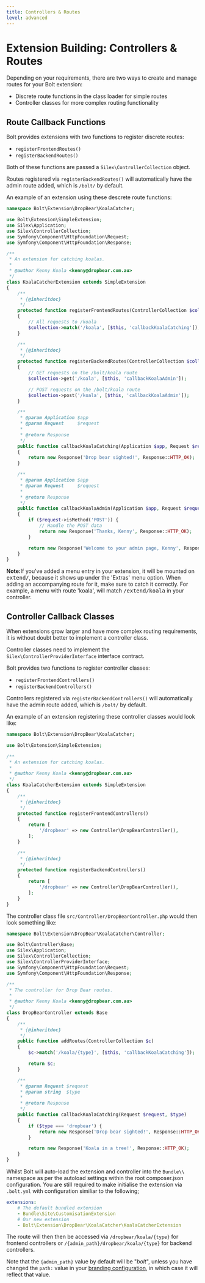 ```yaml
---
title: Controllers & Routes
level: advanced
---
```

Extension Building: Controllers & Routes
========================================

Depending on your requirements, there are two ways to create and manage routes
for your Bolt extension:

  * Discrete route functions in the class loader for simple routes
  * Controller classes for more complex routing functionality

Route Callback Functions
------------------------

Bolt provides extensions with two functions to register discrete routes:

  * `registerFrontendRoutes()`
  * `registerBackendRoutes()`

Both of these functions are passed a `Silex\ControllerCollection` object.

Routes registered via `registerBackendRoutes()` will automatically have the
admin route added, which is `/bolt/` by default.

An example of an extension using these descrete route functions:

```php
namespace Bolt\Extension\DropBear\KoalaCatcher;

use Bolt\Extension\SimpleExtension;
use Silex\Application;
use Silex\ControllerCollection;
use Symfony\Component\HttpFoundation\Request;
use Symfony\Component\HttpFoundation\Response;

/**
 * An extension for catching koalas.
 *
 * @author Kenny Koala <kenny@dropbear.com.au>
 */
class KoalaCatcherExtension extends SimpleExtension
{
    /**
     * {@inheritdoc}
     */
    protected function registerFrontendRoutes(ControllerCollection $collection)
    {
        // All requests to /koala
        $collection->match('/koala', [$this, 'callbackKoalaCatching']);
    }

    /**
     * {@inheritdoc}
     */
    protected function registerBackendRoutes(ControllerCollection $collection)
    {
        // GET requests on the /bolt/koala route
        $collection->get('/koala', [$this, 'callbackKoalaAdmin']);

        // POST requests on the /bolt/koala route
        $collection->post('/koala', [$this, 'callbackKoalaAdmin']);
    }

    /**
     * @param Application $app
     * @param Request     $request
     *
     * @return Response
     */
    public function callbackKoalaCatching(Application $app, Request $request)
    {
        return new Response('Drop bear sighted!', Response::HTTP_OK);
    }

    /**
     * @param Application $app
     * @param Request     $request
     *
     * @return Response
     */
    public function callbackKoalaAdmin(Application $app, Request $request)
    {
        if ($request->isMethod('POST')) {
            // Handle the POST data
            return new Response('Thanks, Kenny', Response::HTTP_OK);
        }

        return new Response('Welcome to your admin page, Kenny', Response::HTTP_OK);
    }
}
```

<p class="note"> <strong>Note:</strong>If you've added a menu entry in your
extension, it will be mounted on <tt>extend/</tt>, because it shows up under
the 'Extras' menu option. When adding an accompanying route for it,  make sure
to catch it correctly. For example, a menu with route 'koala', will match
<tt>/extend/koala</tt> in your controller. </p>

Controller Callback Classes
---------------------------

When extensions grow larger and have more complex routing requirements, it is
without doubt better to implement a controller class.

Controller classes need to implement the `Silex\ControllerProviderInterface`
interface contract.

Bolt provides two functions to register controller classes:

  * `registerFrontendControllers()`
  * `registerBackendControllers()`

Controllers registered via `registerBackendControllers()` will automatically
have the admin route added, which is `/bolt/` by default.

An example of an extension registering these controller classes would look
like:

```php
namespace Bolt\Extension\DropBear\KoalaCatcher;

use Bolt\Extension\SimpleExtension;

/**
 * An extension for catching koalas.
 *
 * @author Kenny Koala <kenny@dropbear.com.au>
 */
class KoalaCatcherExtension extends SimpleExtension
{
    /**
     * {@inheritdoc}
     */
    protected function registerFrontendControllers()
    {
        return [
            '/dropbear' => new Controller\DropBearController(),
        ];
    }

    /**
     * {@inheritdoc}
     */
    protected function registerBackendControllers()
    {
        return [
            '/dropbear' => new Controller\DropBearController(),
        ];
    }
}
```

The controller class file `src/Controller/DropBearController.php` would
then look something like:

```php
namespace Bolt\Extension\DropBear\KoalaCatcher\Controller;

use Bolt\Controller\Base;
use Silex\Application;
use Silex\ControllerCollection;
use Silex\ControllerProviderInterface;
use Symfony\Component\HttpFoundation\Request;
use Symfony\Component\HttpFoundation\Response;

/**
 * The controller for Drop Bear routes.
 *
 * @author Kenny Koala <kenny@dropbear.com.au>
 */
class DropBearController extends Base
{
    /**
     * {@inheritdoc}
     */
    public function addRoutes(ControllerCollection $c)
    {
        $c->match('/koala/{type}', [$this, 'callbackKoalaCatching']);

        return $c;
    }

    /**
     * @param Request $request
     * @param string  $type
     *
     * @return Response
     */
    public function callbackKoalaCatching(Request $request, $type)
    {
        if ($type === 'dropbear') {
            return new Response('Drop bear sighted!', Response::HTTP_OK);
        }

        return new Response('Koala in a tree!', Response::HTTP_OK);
    }
}
```
Whilst Bolt will auto-load the extension and controller into the `Bundle\\` namespace as per the autoload settings within the root composer.json configuration. You are still required to make initialise the extension via `.bolt.yml` with configuration similiar to the following;

```yml
extensions:
    # The default bundled extension
    - Bundle\Site\CustomisationExtension
    # Our new extension
    - Bolt\Extension\DropBear\KoalaCatcher\KoalaCatcherExtension
```

The route will then then be accessed via `/dropbear/koala/{type}` for frontend
controllers or `/{admin_path}/dropbear/koala/{type}` for backend controllers.

Note that the `{admin_path}` value by default will be "_bolt_", unless you have
changed the `path:` value in your [branding configuration][branding], in which
case it will reflect that value.


[branding]: /howto/performance-tips#configure-the-backend-path-and-other-branding
